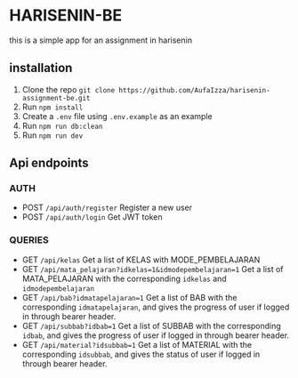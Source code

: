# HARISENIN-BE
this is a simple app for an assignment in harisenin

## installation
1. Clone the repo 
`git clone https://github.com/AufaIzza/harisenin-assignment-be.git`
2. Run `npm install`
3. Create a `.env` file using `.env.example` as an example
4. Run `npm run db:clean` 
5. Run `npm run dev`

## Api endpoints
### AUTH
- POST `/api/auth/register` Register a new user
- POST `/api/auth/login` Get JWT token

### QUERIES
- GET `/api/kelas` Get a list of KELAS with MODE_PEMBELAJARAN
- GET `/api/mata_pelajaran?idkelas=1&idmodepembelajaran=1` Get a list of MATA_PELAJARAN with the corresponding `idkelas` and `idmodepembelajaran`
- GET `/api/bab?idmatapelajaran=1` Get a list of BAB with the corresponding `idmatapelajaran`, and gives the progress of user if logged in through bearer header.
- GET `/api/subbab?idbab=1` Get a list of SUBBAB with the corresponding `idbab`, and gives the progress of user if logged in through bearer header.
- GET `/api/material?idsubbab=1` Get a list of MATERIAL with the corresponding `idsubbab`, and gives the status of user if logged in through bearer header.
